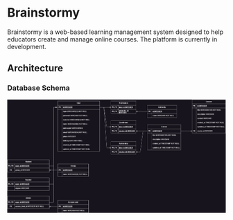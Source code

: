 # Brainstormy

Brainstormy is a web-based learning management system designed to help educators create and manage online courses. The
platform is currently in development.

## Architecture

### Database Schema

![Database Schema](./docs/images/database_schema.jpg "Database Schema")
